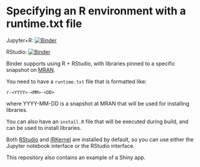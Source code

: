 # Specifying an R environment with a runtime.txt file

Jupyter+R: [![Binder](http://mybinder.org/badge.svg)](http://beta.mybinder.org/v2/gh/brooksambrose/r/r-cran-rjava)

RStudio: [![Binder](http://mybinder.org/badge.svg)](http://beta.mybinder.org/v2/gh/brooksambrose/r/r-cran-rjava?urlpath=rstudio)

Binder supports using R + RStudio, with libraries pinned to a specific
snapshot on [MRAN](https://mran.microsoft.com/documents/rro/reproducibility).

You need to have a `runtime.txt` file that is formatted like:

```
r-<YYYY>-<MM>-<DD>
```

where YYYY-MM-DD is a snapshot at MRAN that will be used for installing
libraries.

You can also have an `install.R` file that will be executed during build,
and can be used to install libraries.

Both [RStudio](https://www.rstudio.com/) and [IRKernel](https://irkernel.github.io/)
are installed by default, so you can use either the Jupyter notebook interface or
the RStudio interface.

This repository also contains an example of a Shiny app.
